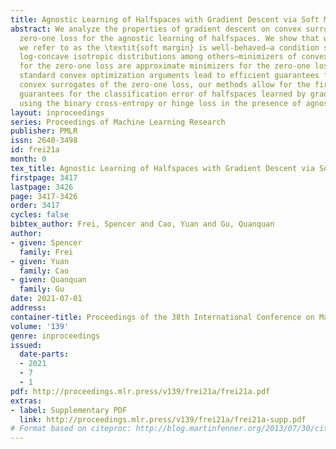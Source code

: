 ```yaml
---
title: Agnostic Learning of Halfspaces with Gradient Descent via Soft Margins
abstract: We analyze the properties of gradient descent on convex surrogates for the
  zero-one loss for the agnostic learning of halfspaces. We show that when a quantity
  we refer to as the \textit{soft margin} is well-behaved—a condition satisfied by
  log-concave isotropic distributions among others—minimizers of convex surrogates
  for the zero-one loss are approximate minimizers for the zero-one loss itself. As
  standard convex optimization arguments lead to efficient guarantees for minimizing
  convex surrogates of the zero-one loss, our methods allow for the first positive
  guarantees for the classification error of halfspaces learned by gradient descent
  using the binary cross-entropy or hinge loss in the presence of agnostic label noise.
layout: inproceedings
series: Proceedings of Machine Learning Research
publisher: PMLR
issn: 2640-3498
id: frei21a
month: 0
tex_title: Agnostic Learning of Halfspaces with Gradient Descent via Soft Margins
firstpage: 3417
lastpage: 3426
page: 3417-3426
order: 3417
cycles: false
bibtex_author: Frei, Spencer and Cao, Yuan and Gu, Quanquan
author:
- given: Spencer
  family: Frei
- given: Yuan
  family: Cao
- given: Quanquan
  family: Gu
date: 2021-07-01
address:
container-title: Proceedings of the 38th International Conference on Machine Learning
volume: '139'
genre: inproceedings
issued:
  date-parts:
  - 2021
  - 7
  - 1
pdf: http://proceedings.mlr.press/v139/frei21a/frei21a.pdf
extras:
- label: Supplementary PDF
  link: http://proceedings.mlr.press/v139/frei21a/frei21a-supp.pdf
# Format based on citeproc: http://blog.martinfenner.org/2013/07/30/citeproc-yaml-for-bibliographies/
---
```

